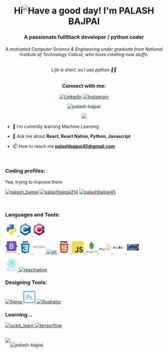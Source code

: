 <h1 align="center">Hi<img alt="Have a good day!" src="https://media.giphy.com/media/USnLRDIiBdQ6X0qMjS/giphy.gif" width="50px"> I'm PALASH BAJPAI</h1>
<h3 align="center">A passionate fullStack developer / python coder</h3>
<h6 align="center">A motivated Computer Science & Engineering under graduate from National Institute of Technology Calicut, who loves creating new stuffs.</h6>
<h6 align="center">Life is short, so I use python 👨‍💻 </h6>


<h3 align="center">Connect with me:</h3>

<p align="center">
  <a href="https://linkedin.com/in/palash-bajpai" target="_blank"><img alt="LinkedIn" src="https://img.shields.io/badge/linkedin-%230077B5.svg?&style=for-the-badge&logo=linkedin&logoColor=white" /></a> 
  <a href="https://instagram.com/palashbajpai" target="_blank"><img alt="Instagram" src="https://img.shields.io/badge/instagram-%23E4405F.svg?&style=for-the-badge&logo=instagram&logoColor=white" /></a>
</p>



<p align="center"> 
  <img src="https://komarev.com/ghpvc/?username=palash-bajpai&label=Profile%20views&color=0e75b6&style=flat" alt="palash-bajpai" />
</p>

<p align="center">
  <a href="https://github.com/palash-bajpai/stargazers">
    <img src="https://img.shields.io/github/stars/palash-bajpai"/> 
  </a>
</p>



 

  - 🌱 I’m currently learning Machine Learning

  - 💬 Ask me about **React, React Native, Python, Javascript**

  - 📫 How to reach me **palashbajpai45@gmail.com**


 
 
 
 
 
  
<br/>

<h3 align="left">Coding profiles:</h3>
<p>Yea, trying to improve them </p>

<p align="left">
 
<a href="https://www.codechef.com/users/palash_bajpai" target="blank"><img align="center" src="https://cdn.jsdelivr.net/npm/simple-icons@3.1.0/icons/codechef.svg" alt="palash_bajpai" height="30" width="40" /></a>
<a href="https://www.leetcode.com/palashbajpai214" target="blank"><img align="center" src="https://raw.githubusercontent.com/rahuldkjain/github-profile-readme-generator/master/src/images/icons/Social/leet-code.svg" alt="palashbajpai214" height="30" width="40" /></a>
<a href="https://auth.geeksforgeeks.org/user/palashbajpai45" target="blank"><img align="center" src="https://raw.githubusercontent.com/rahuldkjain/github-profile-readme-generator/master/src/images/icons/Social/geeks-for-geeks.svg" alt="palashbajpai45" height="30" width="40" /></a>
</p>


<br/>









<h3 align="left">Languages and Tools:</h3>
<p align="left"> 
  <a href="https://www.python.org" target="_blank"> <img src="https://raw.githubusercontent.com/devicons/devicon/master/icons/python/python-original.svg" alt="python" width="40" height="40"/> </a>
  <a href="https://www.cprogramming.com/" target="_blank"> <img src="https://raw.githubusercontent.com/devicons/devicon/master/icons/c/c-original.svg" alt="c" width="40" height="40"/> </a> 
  <a href="https://www.w3schools.com/cpp/" target="_blank"> <img src="https://raw.githubusercontent.com/devicons/devicon/master/icons/cplusplus/cplusplus-original.svg" alt="cplusplus" width="40" height="40"/> </a>
  
  <a href="https://getbootstrap.com" target="_blank"> <img src="https://raw.githubusercontent.com/devicons/devicon/master/icons/bootstrap/bootstrap-plain-wordmark.svg" alt="bootstrap" width="40" height="40"/> </a> 
  <a href="https://www.w3schools.com/css/" target="_blank"> <img src="https://raw.githubusercontent.com/devicons/devicon/master/icons/css3/css3-original-wordmark.svg" alt="css3" width="40" height="40"/> </a> 
  <a href="https://expressjs.com" target="_blank"> <img src="https://raw.githubusercontent.com/devicons/devicon/master/icons/express/express-original-wordmark.svg" alt="express" width="40" height="40"/> </a> 
   <a href="https://git-scm.com/" target="_blank"> <img src="https://www.vectorlogo.zone/logos/git-scm/git-scm-icon.svg" alt="git" width="40" height="40"/> </a> <a href="https://www.w3.org/html/" target="_blank"> <img src="https://raw.githubusercontent.com/devicons/devicon/master/icons/html5/html5-original-wordmark.svg" alt="html5" width="40" height="40"/> </a> <a href="https://developer.mozilla.org/en-US/docs/Web/JavaScript" target="_blank"> <img src="https://raw.githubusercontent.com/devicons/devicon/master/icons/javascript/javascript-original.svg" alt="javascript" width="40" height="40"/> </a> <a href="https://www.mongodb.com/" target="_blank"> <img src="https://raw.githubusercontent.com/devicons/devicon/master/icons/mongodb/mongodb-original-wordmark.svg" alt="mongodb" width="40" height="40"/> </a> <a href="https://www.mysql.com/" target="_blank"> <img src="https://raw.githubusercontent.com/devicons/devicon/master/icons/mysql/mysql-original-wordmark.svg" alt="mysql" width="40" height="40"/> </a> <a href="https://nodejs.org" target="_blank"> <img src="https://raw.githubusercontent.com/devicons/devicon/master/icons/nodejs/nodejs-original-wordmark.svg" alt="nodejs" width="40" height="40"/> </a>  <a href="https://www.php.net" target="_blank"> <img src="https://raw.githubusercontent.com/devicons/devicon/master/icons/php/php-original.svg" alt="php" width="40" height="40"/> </a>
  
  
  <a href="https://reactjs.org/" target="_blank"> <img src="https://raw.githubusercontent.com/devicons/devicon/master/icons/react/react-original-wordmark.svg" alt="react" width="40" height="40"/> </a> <a href="https://reactnative.dev/" target="_blank"> <img src="https://reactnative.dev/img/header_logo.svg" alt="reactnative" width="40" height="40"/> </a> 

</p>



<h3 align="left">Designing Tools:</h3>
<p align="left"> 
  <a href="https://www.figma.com/" target="_blank"> <img src="https://www.vectorlogo.zone/logos/figma/figma-icon.svg" alt="figma" width="40" height="40"/> </a>
  <a href="https://www.photoshop.com/en" target="_blank"> <img src="https://raw.githubusercontent.com/devicons/devicon/master/icons/photoshop/photoshop-line.svg" alt="photoshop"   width="40" height="40"/> </a>
  <a href="https://www.adobe.com/in/products/illustrator.html" target="_blank"> <img src="https://www.vectorlogo.zone/logos/adobe_illustrator/adobe_illustrator-icon.svg" alt="illustrator" width="40" height="40"/> </a> 
  
</p>

<p align="left"> 
<h3 align="left">Learning...</h3>
<a href="https://scikit-learn.org/" target="_blank"> <img src="https://upload.wikimedia.org/wikipedia/commons/0/05/Scikit_learn_logo_small.svg" alt="scikit_learn" width="40" height="40"/> </a> <a href="https://www.tensorflow.org" target="_blank"> <img src="https://www.vectorlogo.zone/logos/tensorflow/tensorflow-icon.svg" alt="tensorflow" width="40" height="40"/> </a> </p>

<br/>

<a href="#">
  <img align="left" src="https://github-readme-stats.vercel.app/api?username=PALASH-BAJPAI&show_icons=true&theme=merko">
</a>

<p><img align="left" src="https://github-readme-stats.vercel.app/api/top-langs?username=palash-bajpai&show_icons=true&locale=en&layout=compact&theme=dark&hide_border=True&margin-h=8 " alt="palash-bajpai" /></p>



